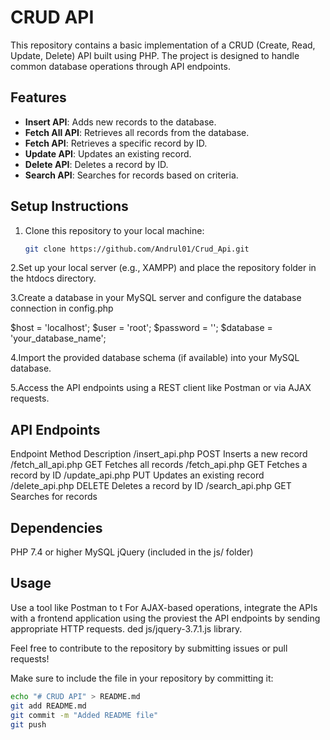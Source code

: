 # CRUD API

This repository contains a basic implementation of a CRUD (Create, Read, Update, Delete) API built using PHP. The project is designed to handle common database operations through API endpoints.

## Features

- **Insert API**: Adds new records to the database.
- **Fetch All API**: Retrieves all records from the database.
- **Fetch API**: Retrieves a specific record by ID.
- **Update API**: Updates an existing record.
- **Delete API**: Deletes a record by ID.
- **Search API**: Searches for records based on criteria.

## Setup Instructions

1. Clone this repository to your local machine:
   ```bash
   git clone https://github.com/Andrul01/Crud_Api.git

2.Set up your local server (e.g., XAMPP) and place the repository folder in the htdocs directory.

3.Create a database in your MySQL server and configure the database connection in config.php

$host = 'localhost';
$user = 'root';
$password = '';
$database = 'your_database_name';

4.Import the provided database schema (if available) into your MySQL database.

5.Access the API endpoints using a REST client like Postman or via AJAX requests.

## API Endpoints

Endpoint	           Method	     Description
/insert_api.php	     POST	       Inserts a new record
/fetch_all_api.php	 GET	       Fetches all records
/fetch_api.php	     GET	       Fetches a record by ID
/update_api.php	     PUT	       Updates an existing record
/delete_api.php	     DELETE	     Deletes a record by ID
/search_api.php	     GET	       Searches for records

## Dependencies

PHP 7.4 or higher
MySQL
jQuery (included in the js/ folder)

## Usage
Use a tool like Postman to t
For AJAX-based operations, integrate the APIs with a frontend application using the proviest the API endpoints by sending appropriate HTTP requests. 
ded js/jquery-3.7.1.js library.


Feel free to contribute to the repository by submitting issues or pull requests!

Make sure to include the file in your repository by committing it:

```bash
echo "# CRUD API" > README.md
git add README.md
git commit -m "Added README file"
git push
